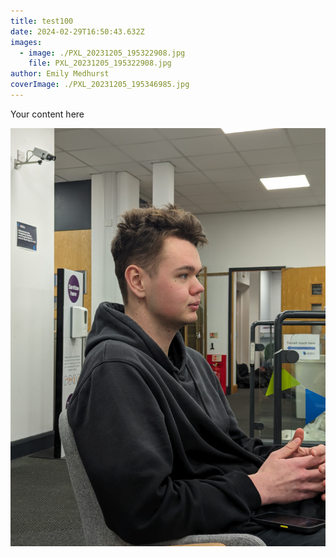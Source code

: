 ```yaml
---
title: test100
date: 2024-02-29T16:50:43.632Z
images:
  - image: ./PXL_20231205_195322908.jpg
    file: PXL_20231205_195322908.jpg
author: Emily Medhurst
coverImage: ./PXL_20231205_195346985.jpg
---
```

Your content here

![](./PXL_20231205_195322908.jpg)
